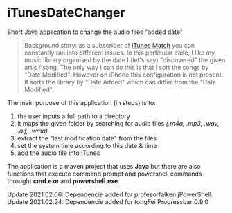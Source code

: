 # iTunesDateChanger
Short Java application to change the audio files "added date"

> Background story: as a subscriber of [iTunes Match](https://support.apple.com/en-us/HT204146) you can constantly ran into different issues. In this particular case, I like my music library organised by the date I (let's say) "discovered" the given artis / song. The only way I can do this is that I sort the songs by "Date Modified". However on iPhone this configuration is not present. It sorts the library by "Date Added" which can differ from the "Date Modified". 

The main purpose of this application (in steps) is to:
 1. the user inputs a full path to a directory
 2. it maps the given folder by searching for audio files _(.m4a, .mp3, .wav, .aif, .wma)_
 3. extract the "last modification date" from the files
 4. set the system time according to this date & time
 5. add the audio file into iTunes

The application is a maven project that uses **Java** but there are also functions that execute command prompt and powershell commands throught **cmd.exe** and **powershell.exe**.

Update 2021.02.06:
Dependencie added for profesorfalken jPowerShell. 
Update 2021.02.24:
Dependencie added for tongFei Progressbar 0.9.0

